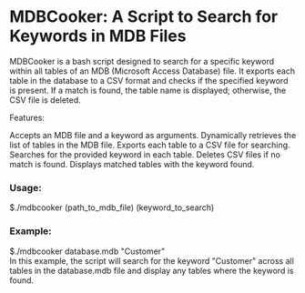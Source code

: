 <h1>MDBCooker: A Script to Search for Keywords in MDB Files</h1>
MDBCooker is a bash script designed to search for a specific keyword within all tables of an MDB (Microsoft Access Database) file. It exports each table in the database to a CSV format and checks if the specified keyword is present. If a match is found, the table name is displayed; otherwise, the CSV file is deleted.

Features:

Accepts an MDB file and a keyword as arguments.
Dynamically retrieves the list of tables in the MDB file.
Exports each table to a CSV file for searching.
Searches for the provided keyword in each table.
Deletes CSV files if no match is found.
Displays matched tables with the keyword found.

<h3>Usage:</h3> 
$./mdbcooker (path_to_mdb_file) (keyword_to_search)

<h3>Example:</h3>
$./mdbcooker database.mdb "Customer" </br>
In this example, the script will search for the keyword "Customer" across all tables in the database.mdb file and display any tables where the keyword is found.
